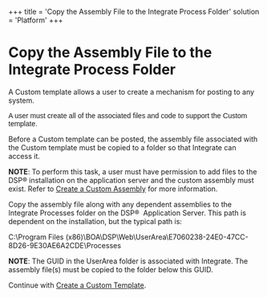 +++
title = 'Copy the Assembly File to the Integrate Process Folder'
solution = 'Platform'
+++

# Copy the Assembly File to the Integrate Process Folder

A Custom template allows a user to create a mechanism for posting to any
system.

<span style="font-family: Arial, sans-serif;">A user must create all of
the associated files and code to support the Custom template.</span>

Before a Custom template can be posted, the assembly file associated
with the Custom template must be copied to a folder so that Integrate
can access it.

<span style="font-weight: bold;">NOTE</span>: To perform this task, a
user must have permission to add files to the DSP® installation on the
application server and the custom assembly must exist. Refer to [Create
a Custom Assembly](Create_a_Custom_Assembly) for more information.

Copy the assembly file along with any dependent assemblies to the
Integrate Processes folder on the DSP®  Application Server. This path is
dependent on the installation, but the typical path is:

C:\\Program Files
(x86)\\BOA\\DSP\\Web\\UserArea\\E7060238-24E0-47CC-8D26-9E30AE6A2CDE\\Processes

<span style="font-weight: bold;">NOTE</span>: The GUID in the UserArea
folder is associated with Integrate. The assembly file(s) must be copied
to the folder below this GUID.

Continue with [Create a Custom
Template](Create_a_Custom_Template_Integrate).
